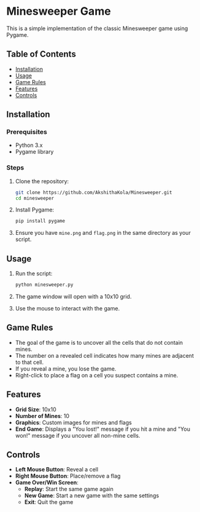 # Minesweeper Game

This is a simple implementation of the classic Minesweeper game using Pygame.

## Table of Contents
- [Installation](#installation)
- [Usage](#usage)
- [Game Rules](#game-rules)
- [Features](#features)
- [Controls](#controls)

## Installation

### Prerequisites
- Python 3.x
- Pygame library

### Steps
1. Clone the repository:
    ```sh
    git clone https://github.com/AkshithaKola/Minesweeper.git
    cd minesweeper
    ```
2. Install Pygame:
    ```sh
    pip install pygame
    ```
3. Ensure you have `mine.png` and `flag.png` in the same directory as your script.

## Usage

1. Run the script:
    ```sh
    python minesweeper.py
    ```

2. The game window will open with a 10x10 grid.

3. Use the mouse to interact with the game.

## Game Rules

- The goal of the game is to uncover all the cells that do not contain mines.
- The number on a revealed cell indicates how many mines are adjacent to that cell.
- If you reveal a mine, you lose the game.
- Right-click to place a flag on a cell you suspect contains a mine.

## Features

- **Grid Size**: 10x10
- **Number of Mines**: 10
- **Graphics**: Custom images for mines and flags
- **End Game**: Displays a "You lost!" message if you hit a mine and "You won!" message if you uncover all non-mine cells.

## Controls

- **Left Mouse Button**: Reveal a cell
- **Right Mouse Button**: Place/remove a flag
- **Game Over/Win Screen**: 
  - **Replay**: Start the same game again
  - **New Game**: Start a new game with the same settings
  - **Exit**: Quit the game




